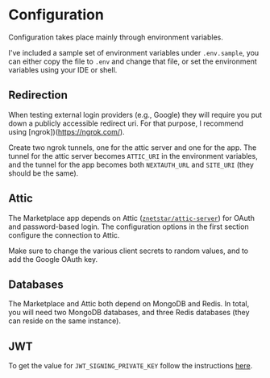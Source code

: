 # Configuration

Configuration takes place mainly through environment variables.

I've included a sample set of environment variables under `.env.sample`, you can either
copy the file to `.env` and change that file, or set the environment variables using your
IDE or shell.

## Redirection

When testing external login providers (e.g., Google) they will require you put down a publicly accessible 
redirect uri. For that purpose, I recommend using [ngrok])(https://ngrok.com/).

Create two ngrok tunnels, one for the attic server and one for the app. The tunnel for the 
attic server becomes `ATTIC_URI` in the environment variables, and the tunnel for the app becomes 
both `NEXTAUTH_URL` and `SITE_URI` (they should be the same).

## Attic
The Marketplace app depends on Attic ([`znetstar/attic-server`](https://github.com/znetstar/attic)) for
OAuth and password-based login. The configuration options in the first section configure the connection to Attic.

Make sure to change the various client secrets to random values, and to add the Google OAuth key.

## Databases

The Marketplace and Attic both depend on MongoDB and Redis. In total, you will need
two MongoDB databases, and three Redis databases (they can reside on the same instance).

## JWT

To get the value for `JWT_SIGNING_PRIVATE_KEY` follow the instructions [here](https://github.com/nextauthjs/next-auth/issues/484#issuecomment-664098144). 
